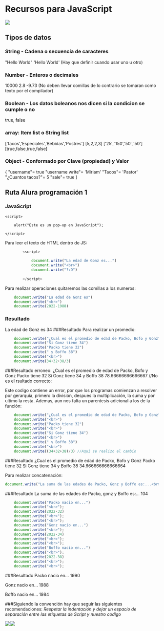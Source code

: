 # Recursos para JavaScript
![](https://encrypted-tbn0.gstatic.com/images?q=tbn:ANd9GcTab05l3ndGtZqyqxgTeOkmB7g2eDGyYrQp60gRu108tIEXOLQTl8tf9Jpx90UiNJEIv1Q&usqp=CAU)
## Tipos de datos
### String - Cadena o secuencia de caracteres
"Hello World" 'Hello World' (Hay que definir cuando usar uno u otro)
### Number - Enteros o decimales
10000 2.8 -9.73 (No deben llevar comillas de lo contrario se tomaran como texto por el compilador)
### Boolean - Los datos boleanos nos dicen si la condicion se cumple o no
true, false
### array: Item list o String list
['tacos','Especiales','Bebidas','Postres'] [5,2,2,3] ['$25','$150','$50','$50'] [true,false,true,false]
### Object - Conformado por Clave (propiedad) y Valor
{ "username"= true "username write"= 'Miriam' "Tacos"= 'Pastor' "¿Cuantos tacos?"= 5 "sale"= true }

## Ruta Alura programación 1
### JavaScript
    <script>
	
        alert("Este es un pop-up en JavaScript");
		
    </script>

Para leer el texto de HTML dentro de JS:
```javascript
        <script>
		
            document.write("La edad de Gonz es...")
            document.write("<br>")
            document.write("?:D")
			
        </script>
```
Para realizar operaciones quitaremos las comillas a los numeros:
```javascript
    document.write("La edad de Gonz es")
    document.write("<br>")
    document.write(2022-1988)
```
### Resultado
La edad de Gonz es
34
###Resultado
Para realizar un promedio:
```javascript
    document.write("¿Cual es el promedio de edad de Packo, Bofo y Gonz")
    document.write("Si Gonz tiene 34")
    document.write("Packo tiene 32")
    document.write(" y Boffo 38")
    document.write("<br>")
    document.write(34+32+38/3)
```
###Resultado erroneo:
¿Cual es el promedio de edad de Packo, Bofo y Gonz
Packo tiene 32
Si Gonz tiene 34
y Boffo 38
78.66666666666667 //No es el rsultado correcto:

Este codigo contiene un error, por que los programas comienzan a resolver por gerarquía, primero la división, despues la multiplicación, la suma y por ultimo la resta. Ademas, aun nos falta un parentesis adicional a los de la función:
```javascript
    document.write("¿Cual es el promedio de edad de Packo, Bofo y Gonz")
    document.write("<br>")
    document.write("Packo tiene 32")
    document.write("<br>")
    document.write("Si Gonz tiene 34")
    document.write("<br>")
    document.write(" y Boffo 38")
    document.write("<br>")
    document.write((34+32+38)/3) //Aquí se realizo el cambio
```
###Resultado
¿Cual es el promedio de edad de Packo, Bofo y Gonz
Packo tiene 32
Si Gonz tiene 34
y Boffo 38
34.666666666666664

Para realizar concatenación:
```javascript
document.write("La suma de las edades de Packo, Gonz y Boffo es:...<br>" + (32+34+38));
```
###Resultado
La suma de las edades de Packo, gonz y Boffo es:...
104
```javascript
    document.write("Packo nacio en...")
    document.write("<br>");
    document.write(2022-32)
    document.write("<br>");
    document.write("<br>");
    document.write("Gonz nacio en...")
    document.write("<br>");
    document.write(2022-34)
    document.write("<br>");
    document.write("<br>");
    document.write("Boffo nacio en...")
    document.write("<br>");
    document.write(2022-38)
    document.write("<br>");
    document.write("<br>");
```
###Resultado
Packo nacio en...
1990

Gonz nacio en...
1988

Boffo nacio en...
1984

###Siguiendo la convención hay que seguir las siguientes recomendaciones: 
*Respetar la indentación y dejar un espacio de separación entre las etiquetas de Script y nuestro codigo*

![](https://img.shields.io/github/followers/GonzaloAqui?style=social)![](https://img.shields.io/github/watchers/GonzaloAqui/LaunchX-LATAM22?style=social)
